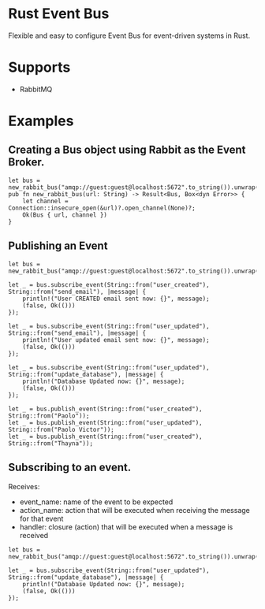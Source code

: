 # Rust Event Bus
Flexible and easy to configure Event Bus for event-driven systems in Rust.

# Supports
- RabbitMQ

# Examples

## Creating a Bus object using Rabbit as the Event Broker.     
```
let bus = new_rabbit_bus("amqp://guest:guest@localhost:5672".to_string()).unwrap();
pub fn new_rabbit_bus(url: String) -> Result<Bus, Box<dyn Error>> {
    let channel = Connection::insecure_open(&url)?.open_channel(None)?;
    Ok(Bus { url, channel })
}
```

## Publishing an Event
```
let bus = new_rabbit_bus("amqp://guest:guest@localhost:5672".to_string()).unwrap();

let _ = bus.subscribe_event(String::from("user_created"), String::from("send_email"), |message| {
    println!("User CREATED email sent now: {}", message);
    (false, Ok(()))
});

let _ = bus.subscribe_event(String::from("user_updated"), String::from("send_email"), |message| {
    println!("User updated email sent now: {}", message);
    (false, Ok(()))
});

let _ = bus.subscribe_event(String::from("user_updated"), String::from("update_database"), |message| {
    println!("Database Updated now: {}", message);
    (false, Ok(()))
});

let _ = bus.publish_event(String::from("user_created"), String::from("Paolo"));
let _ = bus.publish_event(String::from("user_updated"), String::from("Paolo Victor"));
let _ = bus.publish_event(String::from("user_created"), String::from("Thayna"));
```

## Subscribing to an event.
Receives:
- event_name: name of the event to be expected
- action_name: action that will be executed when receiving the message for that event
- handler: closure (action) that will be executed when a message is received

```
let bus = new_rabbit_bus("amqp://guest:guest@localhost:5672".to_string()).unwrap();

let _ = bus.subscribe_event(String::from("user_updated"), String::from("update_database"), |message| {
    println!("Database Updated now: {}", message);
    (false, Ok(()))
});
```